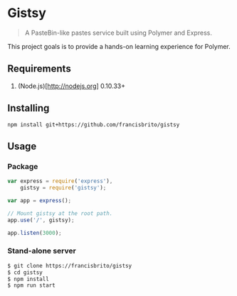 # Gistsy

> A PasteBin-like pastes service built using Polymer and Express.

This project goals is to provide a hands-on learning experience for Polymer.  

## Requirements

1. (Node.js)[http://nodejs.org] 0.10.33+

## Installing
`npm install git+https://github.com/francisbrito/gistsy`

## Usage

### Package

```js
var express = require('express'),
    gistsy = require('gistsy');

var app = express();

// Mount gistsy at the root path.
app.use('/', gistsy);

app.listen(3000);
```

### Stand-alone server

```bash
$ git clone https://francisbrito/gistsy
$ cd gistsy
$ npm install
$ npm run start
```
